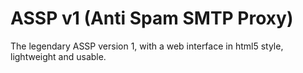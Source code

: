 # ASSP v1 (Anti Spam SMTP Proxy)
The legendary ASSP version 1, with a web interface in html5 style, lightweight and usable.
